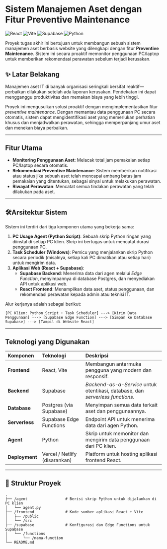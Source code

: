 # Sistem Manajemen Aset dengan Fitur Preventive Maintenance 

![React](https://img.shields.io/badge/react-%2320232a.svg?style=for-the-badge&logo=react&logoColor=%2361DAFB)
![Vite](https://img.shields.io/badge/vite-%23646CFF.svg?style=for-the-badge&logo=vite&logoColor=white)
![Supabase](https://img.shields.io/badge/Supabase-3ECF8E?style=for-the-badge&logo=supabase&logoColor=white)
![Python](https://img.shields.io/badge/python-3670A0?style=for-the-badge&logo=python&logoColor=ffdd54)

Proyek tugas akhir ini bertujuan untuk membangun sebuah sistem manajemen aset berbasis website yang dilengkapi dengan fitur **Preventive Maintenance**. Sistem ini secara proaktif memonitor penggunaan PC/laptop untuk memberikan rekomendasi perawatan sebelum terjadi kerusakan.

## ✨ Latar Belakang

Manajemen aset IT di banyak organisasi seringkali bersifat reaktif—perbaikan dilakukan setelah ada laporan kerusakan. Pendekatan ini dapat mengganggu produktivitas dan memakan biaya yang lebih tinggi.

Proyek ini mengusulkan solusi proaktif dengan mengimplementasikan fitur *preventive maintenance*. Dengan memantau data penggunaan PC secara otomatis, sistem dapat mengidentifikasi aset yang memerlukan perhatian khusus dan menjadwalkan perawatan, sehingga memperpanjang umur aset dan menekan biaya perbaikan.

---

## Fitur Utama
* **Monitoring Penggunaan Aset**: Melacak total jam pemakaian setiap PC/laptop secara otomatis.
* **Rekomendasi Preventive Maintenance**: Sistem memberikan notifikasi atau status jika sebuah aset telah mencapai ambang batas jam pemakaian yang ditentukan, sebagai sinyal untuk melakukan perawatan.
* **Riwayat Perawatan**: Mencatat semua tindakan perawatan yang telah dilakukan pada aset.

---

## 🛠Arsitektur Sistem

Sistem ini terdiri dari tiga komponen utama yang bekerja sama:

1.  **PC Usage Agent (Python Script)**: Sebuah skrip Python ringan yang diinstal di setiap PC klien. Skrip ini bertugas untuk mencatat durasi penggunaan PC.
2.  **Task Scheduler (Windows)**: Pemicu yang menjalankan skrip Python secara periodik (misalnya, setiap kali PC dimatikan atau setiap hari) untuk mengirim data.
3.  **Aplikasi Web (React + Supabase)**:
    * **Supabase Backend**: Menerima data dari agen melalui *Edge Function*, menyimpannya di database Postgres, dan menyediakan API untuk aplikasi web.
    * **React Frontend**: Menampilkan data aset, status penggunaan, dan rekomendasi perawatan kepada admin atau teknisi IT.

Alur kerjanya adalah sebagai berikut:
```
[PC Klien: Python Script + Task Scheduler] ---> [Kirim Data Penggunaan] ---> [Supabase Edge Function] ---> [Simpan ke Database Supabase] ---> [Tampil di Website React]
```

---

## Teknologi yang Digunakan

| Komponen | Teknologi | Deskripsi |
| :--- | :--- | :--- |
| **Frontend** | React, Vite | Membangun antarmuka pengguna yang modern dan responsif. |
| **Backend** | Supabase | *Backend-as-a-Service* untuk otentikasi, database, dan *serverless functions*. |
| **Database** | Postgres (via Supabase) | Menyimpan semua data terkait aset dan penggunaannya. |
| **Serverless**| Supabase Edge Functions | Endpoint API untuk menerima data dari agen Python. |
| **Agent** | Python | Skrip untuk memonitor dan mengirim data penggunaan dari PC klien. |
| **Deployment** | Vercel / Netlify (disarankan) | Platform untuk hosting aplikasi frontend React. |

---


## 📄 Struktur Proyek

```
.
├── /agent                 # Berisi skrip Python untuk dijalankan di PC klien
│   └── agent.py
├── /frontend              # Kode sumber aplikasi React + Vite
│   ├── /public
│   └── /src
├── /supabase              # Konfigurasi dan Edge Functions untuk Supabase
│   └── /functions
│       └── /nama-function
└── README.md
```

